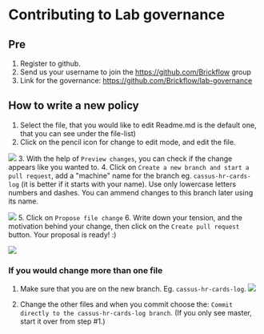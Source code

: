 # Contributing to Lab governance

## Pre
 1. Register to github.
 2. Send us your username to join the https://github.com/Brickflow group
 3. Link for the governance: https://github.com/Brickflow/lab-governance

## How to write a new policy
 1. Select the file, that you would like to edit 
 Readme.md is the default one, that you can see under the file-list)
 2. Click on the pencil icon for change to edit mode, and edit the file.

 ![](https://raw.githubusercontent.com/Brickflow/lab-governance/master/images/cont_1.png) 
 3. With the help of `Preview changes`, you can check if the change appears like you wanted to.
 4. Click on `Create a new branch and start a pull request`, add a "machine" name for the branch eg. `cassus-hr-cards-log` (it is better if it starts with your name). Use only lowercase letters numbers and dashes. You can ammend changes to this branch later using its name.

![](https://raw.githubusercontent.com/Brickflow/lab-governance/master/images/cont_2.gif) 
 5. Click on `Propose file change`
 6. Write down your tension, and the motivation behind your change, then click on the `Create pull request` button. Your proposal is ready! :)

 ![](https://raw.githubusercontent.com/Brickflow/lab-governance/master/images/cont_3.png) 

### If you would change more than one file
 1. Make sure that you are on the new branch. Eg. `cassus-hr-cards-log`.
 ![](https://raw.githubusercontent.com/Brickflow/lab-governance/master/images/cont_4.png) 

 2. Change the other files and when you commit choose the: `Commit directly to the cassus-hr-cards-log branch`. (If you only see master, start it over from step #1.)
